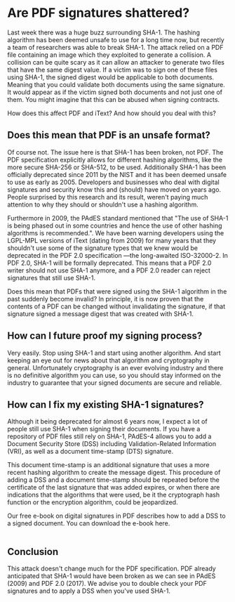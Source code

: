 # Are PDF signatures shattered?

Last week there was a huge buzz surrounding SHA-1. The hashing algorithm has been deemed unsafe to use for a long time now, but recently a team of researchers was able to break SHA-1. The attack relied on a PDF file containing an image which they exploited to generate a collision. A collision can be quite scary as it can allow an attacker to generate two files that have the same digest value. If a victim was to sign one of these files using SHA-1, the signed digest would be applicable to both documents. Meaning that you could validate both documents using the same signature. It would appear as if the victim signed both documents and not just one of them. You might imagine that this can be abused when signing contracts.

How does this affect PDF and iText? And how should you deal with this?


## Does this mean that PDF is an unsafe format?

Of course not. The issue here is that SHA-1 has been broken, not PDF. The PDF specification explicitly allows for different hashing algorithms, like the more secure SHA-256 or SHA-512, to be used. Additionally SHA-1 has been officially deprecated since 2011 by the NIST and it has been deemed unsafe to use as early as 2005. Developers and businesses who deal with digital signatures and security know this and (should) have moved on years ago. People surprised by this research and its result, weren't paying much attention to why they should or shouldn't use a hashing algorithm.

Furthermore in 2009, the PAdES standard mentioned that "The use of SHA-1 is being phased out in some countries and hence the use of other hashing algorithms is recommended.". We have been warning developers using the LGPL-MPL versions of iText (dating from 2009) for many years that they shouldn't use some of the signature types that we knew would be deprecated in the PDF 2.0 specification —the long-awaited ISO-32000-2. In PDF 2.0, SHA-1 will be formally deprecated. This means that a PDF 2.0 writer should not use SHA-1 anymore, and a PDF 2.0 reader can reject signatures that still use SHA-1.

Does this mean that PDFs that were signed using the SHA-1 algorithm in the past suddenly become invalid? In principle, it is now proven that the contents of a PDF can be changed without invalidating the signature, if that signature signed a message digest that was created with SHA-1.


## How can I future proof my signing process?

Very easily. Stop using SHA-1 and start using another algorithm. And start keeping an eye out for news about that algorithm and cryptography in general. Unfortunately cryptography is an ever evolving industry and there is no definitive algorithm you can use, so you should stay informed on the industry to guarantee that your signed documents are secure and reliable.
    

## How can I fix my existing SHA-1 signatures?

Although it being deprecated for almost 6 years now, I expect a lot of people still use SHA-1 when signing their documents. If you have a repository of PDF files still rely on SHA-1, PAdES-4 allows you to add a Document Security Store (DSS) including Validation-Related Information (VRI), as well as a document time-stamp (DTS) signature.  

This document time-stamp is an additional signature that uses a more recent hashing algorithm to create the message digest. This procedure of adding a DSS and a document time-stamp should be repeated before the certificate of the last signature that was added expires, or when there are indications that the algorithms that were used, be it the cryptograph hash function or the encryption algorithm, could be jeopardized.

Our free e-book on digital signatures in PDF describes how to add a DSS to a signed document. You can download the e-book here.

```

```


## Conclusion

This attack doesn't change much for the PDF specification. PDF already anticipated that SHA-1 would have been broken as we can see in PAdES (2009) and PDF 2.0 (2017). We advise you to double check your PDF signatures and to apply a DSS when you've used SHA-1.